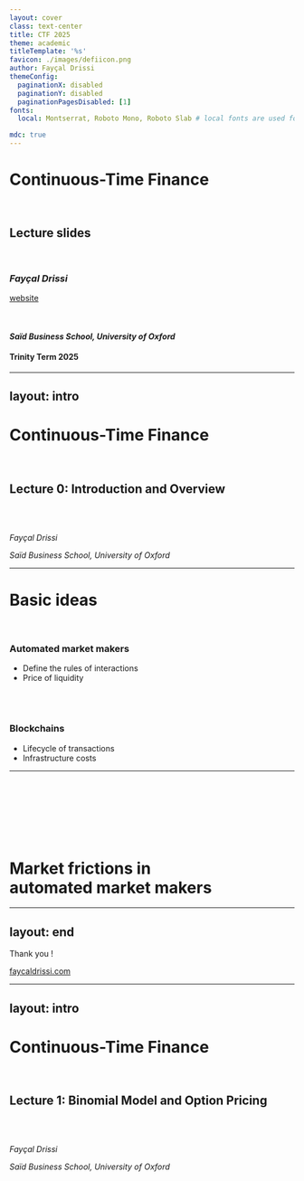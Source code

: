 ```yaml
---
layout: cover
class: text-center
title: CTF 2025
theme: academic
titleTemplate: '%s'
favicon: ./images/defiicon.png
author: Fayçal Drissi
themeConfig:
  paginationX: disabled
  paginationY: disabled
  paginationPagesDisabled: [1]
fonts:
  local: Montserrat, Roboto Mono, Roboto Slab # local fonts are used for legal reasons for deployment to https://slidev-theme-academic.alexeble.de and only set up for the example project, remove this line for your project to automatically have fonts imported from Google

mdc: true
---
```


# Continuous-Time Finance
<br />

## Lecture slides
<br />

### *Fayçal Drissi*
[website](https://www.faycaldrissi.com/)

<br />

####  *Saïd Business School, University of Oxford*

#### Trinity Term 2025 

---
layout: intro
---
# Continuous-Time Finance
<br />

## Lecture 0:  Introduction and Overview
<br />
<br />

*Fayçal Drissi*

*Saïd Business School, University of Oxford*


--- 

# Basic ideas
<br />

### Automated market makers

* Define the rules of interactions
* Price of liquidity

<br />
<br />

### Blockchains

* Lifecycle of transactions
* Infrastructure costs

---

<br /><br /><br /><br /><br /><br />
<p style="text-align: center;"><h1>
Market frictions in <br>
automated market makers <a name="defi"></a></h1>
</p>


---
layout: end
---
Thank you !

[faycaldrissi.com](https://www.faycaldrissi.com/)


---
layout: intro
---
# Continuous-Time Finance
<br />

## Lecture 1:  Binomial Model and Option Pricing
<br />
<br />

*Fayçal Drissi*

*Saïd Business School, University of Oxford*


